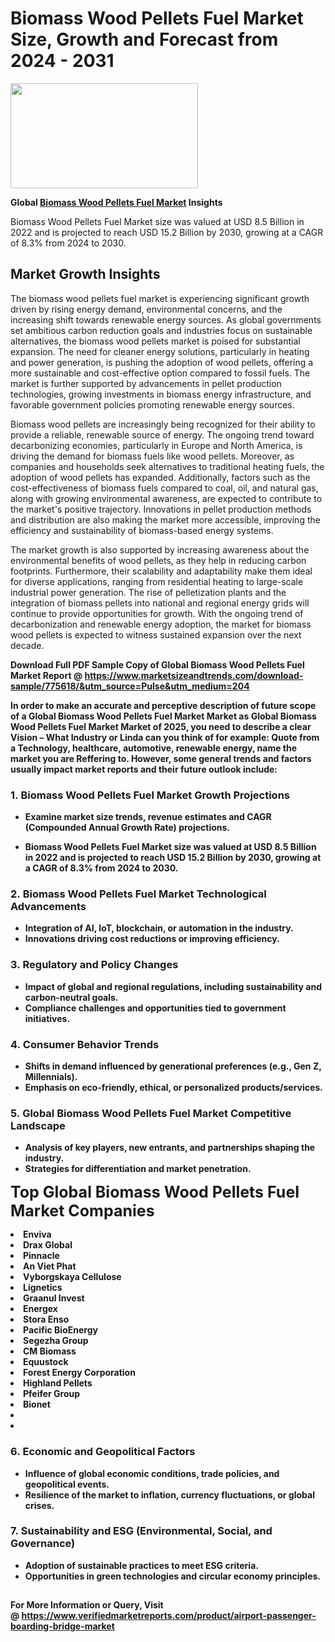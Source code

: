 <H1>Biomass Wood Pellets Fuel Market Size, Growth and Forecast from 2024 - 2031</H1><img class="aligncenter size-medium wp-image-584254" src="https://thirdeyenews.in/wp-content/uploads/2024/09/Global-Market-Research-300x168.jpeg" alt="" width="300" height="168" /><p><strong>Global&nbsp;<a href="https://www.marketsizeandtrends.com/download-sample/775618/&amp;utm_source=Pulse&amp;utm_medium=204">Biomass Wood Pellets Fuel Market</a> Insights</strong></p><p>Biomass Wood Pellets Fuel Market size was valued at USD 8.5 Billion in 2022 and is projected to reach USD 15.2 Billion by 2030, growing at a CAGR of 8.3% from 2024 to 2030.</p><p><h2>Market Growth Insights</h2> <p>The biomass wood pellets fuel market is experiencing significant growth driven by rising energy demand, environmental concerns, and the increasing shift towards renewable energy sources. As global governments set ambitious carbon reduction goals and industries focus on sustainable alternatives, the biomass wood pellets market is poised for substantial expansion. The need for cleaner energy solutions, particularly in heating and power generation, is pushing the adoption of wood pellets, offering a more sustainable and cost-effective option compared to fossil fuels. The market is further supported by advancements in pellet production technologies, growing investments in biomass energy infrastructure, and favorable government policies promoting renewable energy sources.</p> <p><strong></strong></p> <p>Biomass wood pellets are increasingly being recognized for their ability to provide a reliable, renewable source of energy. The ongoing trend toward decarbonizing economies, particularly in Europe and North America, is driving the demand for biomass fuels like wood pellets. Moreover, as companies and households seek alternatives to traditional heating fuels, the adoption of wood pellets has expanded. Additionally, factors such as the cost-effectiveness of biomass fuels compared to coal, oil, and natural gas, along with growing environmental awareness, are expected to contribute to the market's positive trajectory. Innovations in pellet production methods and distribution are also making the market more accessible, improving the efficiency and sustainability of biomass-based energy systems. <p>The market growth is also supported by increasing awareness about the environmental benefits of wood pellets, as they help in reducing carbon footprints. Furthermore, their scalability and adaptability make them ideal for diverse applications, ranging from residential heating to large-scale industrial power generation. The rise of pelletization plants and the integration of biomass pellets into national and regional energy grids will continue to provide opportunities for growth. With the ongoing trend of decarbonization and renewable energy adoption, the market for biomass wood pellets is expected to witness sustained expansion over the next decade.</p> <p><strong></p><p><span class=""><strong>Download Full PDF Sample Copy of Global Biomass Wood Pellets Fuel Market Report</strong> @ <a href="https://www.marketsizeandtrends.com/download-sample/775618/&amp;utm_source=Pulse&amp;utm_medium=204" target="_blank">https://www.marketsizeandtrends.com/download-sample/775618/&amp;utm_source=Pulse&amp;utm_medium=204</a></span></p><p>In order to make an accurate and perceptive description of future scope of a Global&nbsp;Biomass Wood Pellets Fuel Market Market as Global&nbsp;Biomass Wood Pellets Fuel Market Market of 2025, you need to describe a clear Vision &ndash; What Industry or Linda can you think of for example: Quote from a Technology, healthcare, automotive, renewable energy, name the market you are Reffering to. However, some general trends and factors usually impact market reports and their future outlook include:</p><h3>1.&nbsp;<strong>Biomass Wood Pellets Fuel Market Growth Projections</strong></h3><ul><li>Examine market size trends, revenue estimates and CAGR (Compounded Annual Growth Rate) projections.</li><li><p>Biomass Wood Pellets Fuel Market size was valued at USD 8.5 Billion in 2022 and is projected to reach USD 15.2 Billion by 2030, growing at a CAGR of 8.3% from 2024 to 2030.</p></li></ul><h3>2.&nbsp;<strong>Biomass Wood Pellets Fuel Market Technological Advancements</strong></h3><ul><li>Integration of AI, IoT, blockchain, or automation in the industry.</li><li>Innovations driving cost reductions or improving efficiency.</li></ul><h3>3.&nbsp;<strong>Regulatory and Policy Changes</strong></h3><ul><li>Impact of global and regional regulations, including sustainability and carbon-neutral goals.</li><li>Compliance challenges and opportunities tied to government initiatives.</li></ul><h3>4.&nbsp;<strong>Consumer Behavior Trends</strong></h3><ul><li>Shifts in demand influenced by generational preferences (e.g., Gen Z, Millennials).</li><li>Emphasis on eco-friendly, ethical, or personalized products/services.</li></ul><h3>5.&nbsp;<strong>Global Biomass Wood Pellets Fuel Market Competitive Landscape</strong></h3><ul><li>Analysis of key players, new entrants, and partnerships shaping the industry.</li><li>Strategies for differentiation and market penetration.</li></ul><p data-pm-slice="1 1 []"><span style="color: inherit; font-family: inherit; font-size: 25px;">Top Global Biomass Wood Pellets Fuel Market Companies</span></p><div class="" data-test-id=""><p><li>Enviva</li><li> Drax Global</li><li> Pinnacle</li><li> An Viet Phat</li><li> Vyborgskaya Cellulose</li><li> Lignetics</li><li> Graanul Invest</li><li> Energex</li><li> Stora Enso</li><li> Pacific BioEnergy</li><li> Segezha Group</li><li> CM Biomass</li><li> Equustock</li><li> Forest Energy Corporation</li><li> Highland Pellets</li><li> Pfeifer Group</li><li> Bionet</li><li> </li><li></li></p></div><h3>6.&nbsp;<strong>Economic and Geopolitical Factors</strong></h3><ul><li>Influence of global economic conditions, trade policies, and geopolitical events.</li><li>Resilience of the market to inflation, currency fluctuations, or global crises.</li></ul><h3>7.&nbsp;<strong>Sustainability and ESG (Environmental, Social, and Governance)</strong></h3><ul><li>Adoption of sustainable practices to meet ESG criteria.</li><li>Opportunities in green technologies and circular economy principles.</li></ul><h2><strong style="font-size: 14px;">For More Information or Query, Visit @&nbsp;</strong><a style="background-color: #ffffff; font-size: 14px;" href="https://www.marketsizeandtrends.com/report/biomass-wood-pellets-fuel-market/" target="_blank">https://www.verifiedmarketreports.com/product/airport-passenger-boarding-bridge-market</a></h2>

